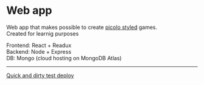 # Web app

Web app that makes possible to create [picolo styled]("https://apps.apple.com/fi/app/picolo-juomapeli/id1001473964?l=en") games.  
Created for learnig purposes

Frontend: React + Readux  
Backend: Node + Express  
DB: Mongo (cloud hosting on MongoDB Atlas) 

---
[Quick and dirty test deploy]("https://custom-quiz.herokuapp.com/")

